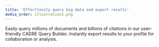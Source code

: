 ```yaml
---
title: 'Effortlessly query big data and export results'
media_order: illustration1.png
---
```


Easily query millions of documents and billions of citations in our user-friendly CADRE Query Builder. Instantly export results to your profile for collaboration or analysis. 